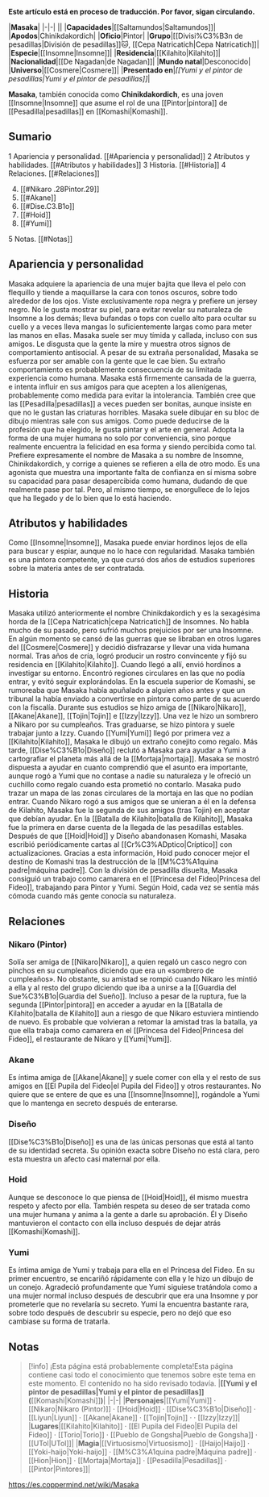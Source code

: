**Este artículo está en proceso de traducción. Por favor, sigan circulando.**


|**Masaka**|
|-|-|
||
|**Capacidades**|[[Saltamundos\|Saltamundos]]|
|**Apodos**|Chinikdakordich|
|**Oficio**|Pintor|
|**Grupo**|[[Divisi%C3%B3n de pesadillas\|División de pesadillas]]🐱︎, [[Cepa Natricatich\|Cepa Natricatich]]|
|**Especie**|[[Insomne\|Insomne]]|
|**Residencia**|[[Kilahito\|Kilahito]]|
|**Nacionalidad**|[[De Nagadan\|de Nagadan]]|
|**Mundo natal**|Desconocido|
|**Universo**|[[Cosmere\|Cosmere]]|
|**Presentado en**|*[[Yumi y el pintor de pesadillas\|Yumi y el pintor de pesadillas]]*|

**Masaka**, también conocida como **Chinikdakordich**, es una joven [[Insomne\|Insomne]] que asume el rol de una [[Pintor\|pintora]] de [[Pesadilla\|pesadillas]] en [[Komashi\|Komashi]].

## Sumario

1 Apariencia y personalidad. [[#Apariencia y personalidad]] 
2 Atributos y habilidades. [[#Atributos y habilidades]] 
3 Historia. [[#Historia]] 
4 Relaciones. [[#Relaciones]] 

4. [[#Nikaro .28Pintor.29]] 
4. [[#Akane]] 
4. [[#Dise.C3.B1o]] 
4. [[#Hoid]] 
4. [[#Yumi]] 


5 Notas. [[#Notas]] 


## Apariencia y personalidad
Masaka adquiere la apariencia de una mujer bajita que lleva el pelo con flequillo y tiende a maquillarse la cara con tonos oscuros, sobre todo alrededor de los ojos. Viste exclusivamente ropa negra y prefiere un jersey negro. No le gusta mostrar su piel, para evitar revelar su naturaleza de Insomne a los demás; lleva bufandas o tops con cuello alto para ocultar su cuello y a veces lleva mangas lo suficientemente largas como para meter las manos en ellas.
Masaka suele ser muy tímida y callada, incluso con sus amigos. Le disgusta que la gente la mire y muestra otros signos de comportamiento antisocial. A pesar de su extraña personalidad, Masaka se esfuerza por ser amable con la gente que le cae bien. Su extraño comportamiento es probablemente consecuencia de su limitada experiencia como humana. Masaka está firmemente cansada de la guerra, e intenta influir en sus amigos para que acepten a los alienígenas, probablemente como medida para evitar la intolerancia. También cree que las [[Pesadilla\|pesadillas]] a veces pueden ser bonitas, aunque insiste en que no le gustan las criaturas horribles. Masaka suele dibujar en su bloc de dibujo mientras sale con sus amigos. Como puede deducirse de la profesión que ha elegido, le gusta pintar y el arte en general.
Adopta la forma de una mujer humana no solo por conveniencia, sino porque realmente encuentra la felicidad en esa forma y siendo percibida como tal. Prefiere expresamente el nombre de Masaka a su nombre de Insomne, Chinikdakordich, y corrige a quienes se refieren a ella de otro modo.
Es una agonista que muestra una importante falta de confianza en sí misma sobre su capacidad para pasar desapercibida como humana, dudando de que realmente pase por tal. Pero, al mismo tiempo, se enorgullece de lo lejos que ha llegado y de lo bien que lo está haciendo.

## Atributos y habilidades
Como [[Insomne\|Insomne]], Masaka puede enviar hordinos lejos de ella para buscar y espiar, aunque no lo hace con regularidad. Masaka también es una pintora competente, ya que cursó dos años de estudios superiores sobre la materia antes de ser contratada.

## Historia
Masaka utilizó anteriormente el nombre Chinikdakordich y es la sexagésima horda de la [[Cepa Natricatich\|cepa Natricatich]] de Insomnes. No habla mucho de su pasado, pero sufrió muchos prejuicios por ser una Insomne. En algún momento se cansó de las guerras que se libraban en otros lugares del [[Cosmere\|Cosmere]] y decidió disfrazarse y llevar una vida humana normal. Tras años de cría, logró producir un rostro convincente y fijó su residencia en [[Kilahito\|Kilahito]]. Cuando llegó a allí, envió hordinos a investigar su entorno. Encontró regiones circulares en las que no podía entrar, y evitó seguir explorándolas.
En la escuela superior de Komashi, se rumoreaba que Masaka había apuñalado a alguien años antes y que un tribunal la había enviado a convertirse en pintora como parte de su acuerdo con la fiscalía. Durante sus estudios se hizo amiga de [[Nikaro\|Nikaro]], [[Akane\|Akane]], [[Tojin\|Tojin]] e [[Izzy\|Izzy]]. Una vez le hizo un sombrero a Nikaro por su cumpleaños. Tras graduarse, se hizo pintora y suele trabajar junto a Izzy.
Cuando [[Yumi\|Yumi]] llegó por primera vez a [[Kilahito\|Kilahito]], Masaka le dibujó un extraño conejito como regalo. Más tarde, [[Dise%C3%B1o\|Diseño]] reclutó a Masaka para ayudar a Yumi a cartografiar el planeta más allá de la [[Mortaja\|mortaja]]. Masaka se mostró dispuesta a ayudar en cuanto comprendió que el asunto era importante, aunque rogó a Yumi que no contase a nadie su naturaleza y le ofreció un cuchillo como regalo cuando esta prometió no contarlo. Masaka pudo trazar un mapa de las zonas circulares de la mortaja en las que no podían entrar.
Cuando Nikaro rogó a sus amigos que se unieran a él en la defensa de Kilahito, Masaka fue la segunda de sus amigos (tras Tojin) en aceptar que debían ayudar. En la [[Batalla de Kilahito\|batalla de Kilahito]], Masaka fue la primera en darse cuenta de la llegada de las pesadillas estables. Después de que [[Hoid\|Hoid]] y Diseño abandonasen Komashi, Masaka escribió periódicamente cartas al [[Cr%C3%ADptico\|Críptico]] con actualizaciones. Gracias a esta información, Hoid pudo conocer mejor el destino de Komashi tras la destrucción de la [[M%C3%A1quina padre\|máquina padre]]. Con la división de pesadilla disuelta, Masaka consiguió un trabajo como camarera en el [[Princesa del Fideo\|Princesa del Fideo]], trabajando para Pintor y Yumi. Según Hoid, cada vez se sentía más cómoda cuando más gente conocía su naturaleza.

## Relaciones
### Nikaro (Pintor)
Solía ser amiga de [[Nikaro\|Nikaro]], a quien regaló un casco negro con pinchos en su cumpleaños diciendo que era un «sombrero de cumpleaños». No obstante, su amistad se rompió cuando Nikaro les mintió a ella y al resto del grupo diciendo que iba a unirse a la [[Guardia del Sue%C3%B1o\|Guardia del Sueño]]. Incluso a pesar de la ruptura, fue la segunda [[Pintor\|pintora]] en acceder a ayudar en la [[Batalla de Kilahito\|batalla de Kilahito]] aun a riesgo de que Nikaro estuviera mintiendo de nuevo. Es probable que volvieran a retomar la amistad tras la batalla, ya que ella trabaja como camarera en el [[Princesa del Fideo\|Princesa del Fideo]], el restaurante de Nikaro y [[Yumi\|Yumi]].

### Akane
Es íntima amiga de [[Akane\|Akane]] y suele comer con ella y el resto de sus amigos en [[El Pupila del Fideo\|el Pupila del Fideo]] y otros restaurantes. No quiere que se entere de que es una [[Insomne\|Insomne]], rogándole a Yumi que lo mantenga en secreto después de enterarse.

### Diseño
[[Dise%C3%B1o\|Diseño]] es una de las únicas personas que está al tanto de su identidad secreta. Su opinión exacta sobre Diseño no está clara, pero esta muestra un afecto casi maternal por ella.

### Hoid
Aunque se desconoce lo que piensa de [[Hoid\|Hoid]], él mismo muestra respeto y afecto por ella. También respeta su deseo de ser tratada como una mujer humana y anima a la gente a darle su aprobación. Él y Diseño mantuvieron el contacto con ella incluso después de dejar atrás [[Komashi\|Komashi]].

### Yumi
Es íntima amiga de Yumi y trabaja para ella en el Princesa del Fideo. En su primer encuentro, se encariñó rápidamente con ella y le hizo un dibujo de un conejo. Agradeció profundamente que Yumi siguiese tratándola como a una mujer normal incluso después de descubrir que era una Insomne y por prometerle que no revelaría su secreto. Yumi la encuentra bastante rara, sobre todo después de descubrir su especie, pero no dejó que eso cambiase su forma de tratarla.

## Notas

> [!info] ¡Esta página está probablemente completa!Esta página contiene casi todo el conocimiento que tenemos sobre este tema en este momento.
El contenido no ha sido revisado todavía.
|**[[Yumi y el pintor de pesadillas\|Yumi y el pintor de pesadillas]] (**[[Komashi\|Komashi]]**)**|
|-|-|
|**Personajes**|[[Yumi\|Yumi]] · [[Nikaro\|Nikaro (Pintor)]] · [[Hoid\|Hoid]] · [[Dise%C3%B1o\|Diseño]] · [[Liyun\|Liyun]] · [[Akane\|Akane]] · [[Tojin\|Tojin]] ·  · [[Izzy\|Izzy]]|
|**Lugares**|[[Kilahito\|Kilahito]] · [[El Pupila del Fideo\|El Pupila del Fideo]] · [[Torio\|Torio]] · [[Pueblo de Gongsha\|Pueblo de Gongsha]] · [[UTol\|UTol]]|
|**Magia**|[[Virtuosismo\|Virtuosismo]] · [[Haijo\|Haijo]] · [[Yoki-haijo\|Yoki-haijo]] · [[M%C3%A1quina padre\|Máquina padre]] · [[Hion\|Hion]] · [[Mortaja\|Mortaja]] · [[Pesadilla\|Pesadillas]] · [[Pintor\|Pintores]]|



https://es.coppermind.net/wiki/Masaka